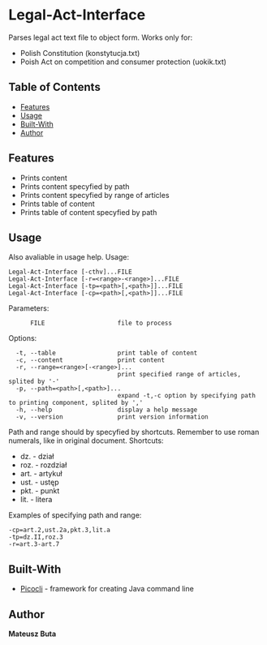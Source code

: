 # Legal-Act-Interface
Parses legal act text file to object form. 
Works only for:
- Polish Constitution (konstytucja.txt)
- Poish Act on competition and consumer protection (uokik.txt)

## Table of Contents
- [Features](#Features)
- [Usage](#usage)
- [Built-With](#Built-With)
- [Author](#Author)

## Features
* Prints content
* Prints content specyfied by path
* Prints content specyfied by range of articles
* Prints table of content
* Prints table of content specyfied by path

## Usage
Also avaliable in usage help.
Usage:
```
Legal-Act-Interface [-cthv]...FILE
Legal-Act-Interface [-r=<range>-<range>]...FILE
Legal-Act-Interface [-tp=<path>[,<path>]]...FILE
Legal-Act-Interface [-cp=<path>[,<path>]]...FILE
```
Parameters:
```
      FILE                    file to process
```      
Options:
```
  -t, --table                 print table of content
  -c, --content               print content
  -r, --range=<range>[-<range>]...
                              print specified range of articles, splited by '-'
  -p, --path=<path>[,<path>]...
                              expand -t,-c option by specifying path to printing component, splited by ','
  -h, --help                  display a help message
  -v, --version               print version information
```  
Path and range should by specyfied by shortcuts.
Remember to use roman numerals, like in original document.
Shortcuts:
- dz.  - dział
- roz. - rozdział
- art. - artykuł
- ust. - ustęp
- pkt. - punkt
- lit. - litera

Examples of specifying path and range:
```
-cp=art.2,ust.2a,pkt.3,lit.a
-tp=dz.II,roz.3
-r=art.3-art.7
```                

## Built-With
* [Picocli](http://picocli.info/) - framework for creating Java command line

## Author
**Mateusz Buta**

